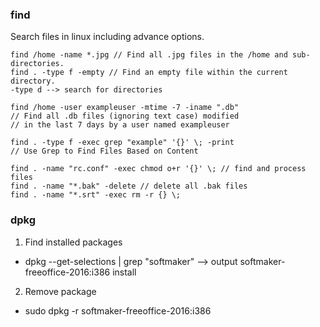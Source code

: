 ### find
Search files in linux including advance options.
```
find /home -name *.jpg // Find all .jpg files in the /home and sub-directories.
find . -type f -empty // Find an empty file within the current directory.
-type d --> search for directories
 
find /home -user exampleuser -mtime -7 -iname ".db"
// Find all .db files (ignoring text case) modified
// in the last 7 days by a user named exampleuser
 
find . -type f -exec grep "example" '{}' \; -print
// Use Grep to Find Files Based on Content
 
find . -name "rc.conf" -exec chmod o+r '{}' \; // find and process files
find . -name "*.bak" -delete // delete all .bak files
find . -name "*.srt" -exec rm -r {} \;

```
### dpkg
1. Find installed packages
  - dpkg --get-selections | grep "softmaker"
    --> output softmaker-freeoffice-2016:i386          install
2. Remove package
  - sudo dpkg -r softmaker-freeoffice-2016:i386
